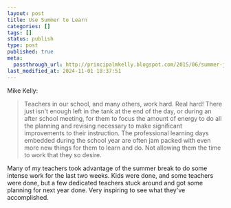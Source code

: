 ```yaml
---
layout: post
title: Use Summer to Learn
categories: []
tags: []
status: publish
type: post
published: true
meta:
  passthrough_url: http://principalmkelly.blogspot.com/2015/06/summer-just-waste-of-time.html?m=1
last_modified_at: 2024-11-01 18:37:51
---
```


Mike Kelly:


>Teachers in our school, and many others, work hard. Real hard! There just isn't enough left in the tank at the end of the day, or during an after school meeting, for them to focus the amount of energy to do all the planning and revising necessary to make significant improvements to their instruction. The professional learning days embedded during the school year are often jam packed with even more new things for them to learn and do. Not allowing them the time to work that they so desire. 



Many of my teachers took advantage of the summer break to do some intense work for the last two weeks. Kids were done, and some teachers were done, but a few dedicated teachers stuck around and got some planning for next year done. Very inspiring to see what they've accomplished.
